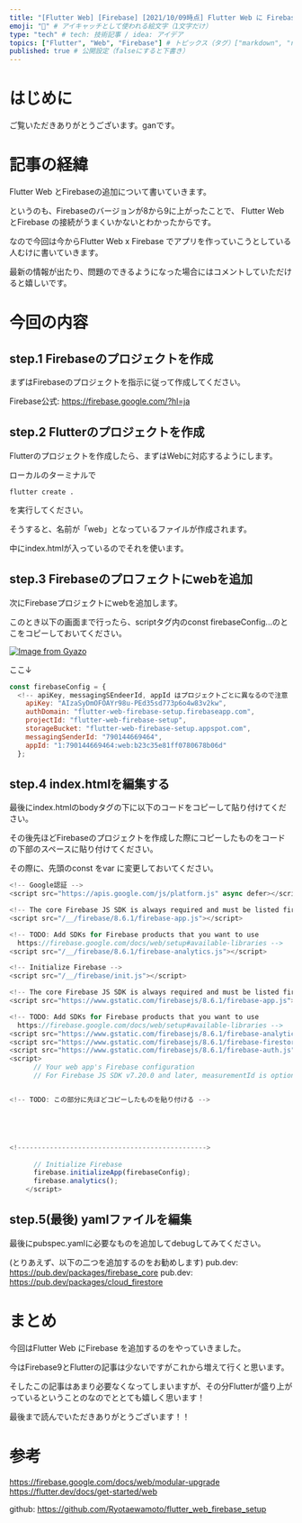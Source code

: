```yaml
---
title: "[Flutter Web] [Firebase] [2021/10/09時点] Flutter Web に Firebase を追加" # 記事のタイトル
emoji: "👶" # アイキャッチとして使われる絵文字（1文字だけ）
type: "tech" # tech: 技術記事 / idea: アイデア
topics: ["Flutter", "Web", "Firebase"] # トピックス（タグ）["markdown", "rust", "aws"]のように指定する
published: true # 公開設定（falseにすると下書き）
---
```


# はじめに
ご覧いただきありがとうございます。ganです。

# 記事の経緯
Flutter Web とFirebaseの追加について書いていきます。

というのも、Firebaseのバージョンが8から9に上がったことで、
Flutter Web とFirebase の接続がうまくいかないとわかったからです。

なので今回は今からFlutter Web x Firebase でアプリを作っていこうとしている人むけに書いていきます。

最新の情報が出たり、問題のできるようになった場合にはコメントしていただけると嬉しいです。

# 今回の内容

## step.1 Firebaseのプロジェクトを作成

まずはFirebaseのプロジェクトを指示に従って作成してください。

Firebase公式: https://firebase.google.com/?hl=ja

## step.2 Flutterのプロジェクトを作成

Flutterのプロジェクトを作成したら、まずはWebに対応するようにします。

ローカルのターミナルで

``
 flutter create .
``

を実行してください。

そうすると、名前が「web」となっているファイルが作成されます。

中にindex.htmlが入っているのでそれを使います。

## step.3 Firebaseのプロフェクトにwebを追加

次にFirebaseプロジェクトにwebを追加します。

このとき以下の画面まで行ったら、scriptタグ内のconst firebaseConfig...のとこをコピーしておいてください。

[![Image from Gyazo](https://i.gyazo.com/47ee5d35b3075d340c70c87f7a53bd66.png)](https://gyazo.com/47ee5d35b3075d340c70c87f7a53bd66)


ここ↓
```javaScript
const firebaseConfig = {
  <!-- apiKey, messagingSEndeerId, appId はプロジェクトごとに異なるので注意 -->
    apiKey: "AIzaSyDmOFOAYr98u-PEd35sd773p6o4w83v2kw",
    authDomain: "flutter-web-firebase-setup.firebaseapp.com",
    projectId: "flutter-web-firebase-setup",
    storageBucket: "flutter-web-firebase-setup.appspot.com",
    messagingSenderId: "790144669464",
    appId: "1:790144669464:web:b23c35e81ff0780678b06d"
  };
```

## step.4 index.htmlを編集する

最後にindex.htmlのbodyタグの下に以下のコードをコピーして貼り付けてください。

その後先ほどFirebaseのプロジェクトを作成した際にコピーしたものをコードの下部のスペースに貼り付けてください。

その際に、先頭のconst をvar に変更しておいてください。

```javaScript
<!-- Google認証 -->
<script src="https://apis.google.com/js/platform.js" async defer></script>

<!-- The core Firebase JS SDK is always required and must be listed first -->
<script src="/__/firebase/8.6.1/firebase-app.js"></script>

<!-- TODO: Add SDKs for Firebase products that you want to use
  https://firebase.google.com/docs/web/setup#available-libraries -->
<script src="/__/firebase/8.6.1/firebase-analytics.js"></script>

<!-- Initialize Firebase -->
<script src="/__/firebase/init.js"></script>

<!-- The core Firebase JS SDK is always required and must be listed first -->
<script src="https://www.gstatic.com/firebasejs/8.6.1/firebase-app.js"></script>

<!-- TODO: Add SDKs for Firebase products that you want to use
  https://firebase.google.com/docs/web/setup#available-libraries -->
<script src="https://www.gstatic.com/firebasejs/8.6.1/firebase-analytics.js"></script>
<script src="https://www.gstatic.com/firebasejs/8.6.1/firebase-firestore.js"></script>
<script src="https://www.gstatic.com/firebasejs/8.6.1/firebase-auth.js"></script>
<script>
      // Your web app's Firebase configuration
      // For Firebase JS SDK v7.20.0 and later, measurementId is optional


<!-- TODO: この部分に先ほどコピーしたものを貼り付ける -->





<!----------------------------------------------->
       
      // Initialize Firebase
      firebase.initializeApp(firebaseConfig);
      firebase.analytics();
    </script>
```


## step.5(最後) yamlファイルを編集

最後にpubspec.yamlに必要なものを追加してdebugしてみてください。


(とりあえず、以下の二つを追加するのをお勧めします)
pub.dev: https://pub.dev/packages/firebase_core
pub.dev: https://pub.dev/packages/cloud_firestore

# まとめ

今回はFlutter Web にFirebase を追加するのをやっていきました。

今はFirebase9とFlutterの記事は少ないですがこれから増えて行くと思います。

そしたこの記事はあまり必要なくなってしまいますが、その分Flutterが盛り上がっているということのなのでととても嬉しく思います！

最後まで読んでいただきありがとうございます！！

# 参考

https://firebase.google.com/docs/web/modular-upgrade
https://flutter.dev/docs/get-started/web

github: https://github.com/Ryotaewamoto/flutter_web_firebase_setup

